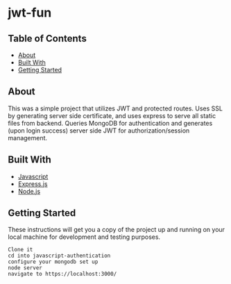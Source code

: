 # jwt-fun

## Table of Contents
+ [About](#about)
+ [Built With](#built_with)
+ [Getting Started](#getting_started)

## About <a name = "about"></a>
This was a simple project that utilizes JWT and protected routes. Uses SSL by generating server side certificate, and uses express to serve all static files from backend. Queries MongoDB for authentication and generates (upon login success) server side JWT for authorization/session management.

## Built With <a name = "built_with"></a>
* [Javascript](https://developer.mozilla.org/en-US/docs/Web/JavaScript)
* [Express.js](https://expressjs.com)
* [Node.js](https://nodejs.org/en/)


## Getting Started <a name = "getting_started"></a>
These instructions will get you a copy of the project up and running on your local machine for development and testing purposes.

```
Clone it
cd into javascript-authentication
configure your mongodb set up
node server
navigate to https://localhost:3000/
```



